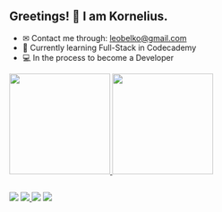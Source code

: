 ## Greetings! 👋 I am Kornelius. 

- ✉ Contact me through: leobelko@gmail.com
- 📓 Currently learning Full-Stack in Codecademy
- 💻 In the process to become a Developer

<div>
  <a href="https://github.com/K0RNELIUS">
  <img height="180em" src="https://github-readme-stats.vercel.app/api?username=K0RNELIUS&show_icons=true&theme=gruvbox&include_all_commits=true&count_private=true"/>
  <img height="180em" src="https://github-readme-stats.vercel.app/api/top-langs/?username=K0RNELIUS&layout=compact&langs_count=7&theme=gruvbox"/>
</div>
  
  ##
  
<div height="40em">
  <a href="https://www.instagram.com/leandrobkornelius/" target="_blank"><img src="https://img.shields.io/badge/-Instagram-%23E4405F?style=for-the-badge&logo=instagram&logoColor=white" target="_blank"></a>
  <a href="" target="_blank"><img src="https://img.shields.io/badge/Discord-7289DA?style=for-the-badge&logo=discord&logoColor=white" target="_blank">   </a> 
  <a href = "mailto:leobelko@gmail.com"><img src="https://img.shields.io/badge/-Gmail-%23333?style=for-the-badge&logo=gmail&logoColor=white" target="_blank"></a>
  <a href="" target="_blank"><img src="https://img.shields.io/badge/-LinkedIn-%230077B5?style=for-the-badge&logo=linkedin&logoColor=white" target="_blank"></a> 
</div>
  
